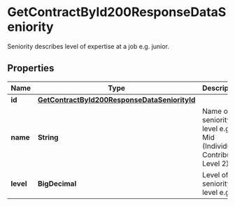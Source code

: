 

# GetContractById200ResponseDataSeniority

Seniority describes level of expertise at a job e.g. junior.

## Properties

| Name | Type | Description | Notes |
|------------ | ------------- | ------------- | -------------|
|**id** | [**GetContractById200ResponseDataSeniorityId**](GetContractById200ResponseDataSeniorityId.md) |  |  |
|**name** | **String** | Name of seniority level e.g. Mid (Individual Contributor Level 2). |  |
|**level** | **BigDecimal** | Level of seniority level e.g. 2. |  [optional] |



